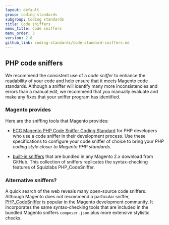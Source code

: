 ```yaml
---
layout: default
group: coding-standards
subgroup: Coding standards
title: Code sniffers
menu_title: Code sniffers
menu_order: 3
version: 2.0
github_link: coding-standards/code-standard-sniffers.md
---
```


## PHP code sniffers

We recommend the consistent use of a <i>code sniffer</i> to enhance the readability of your code and help ensure that it meets Magento code standards.  Although a sniffer will identify many more inconsistencies and errors than a manual edit, we recommend that you manually evaluate and make any fixes that your sniffer program has identified.  

### Magento provides

Here are the sniffing tools that Magento provides: 

* <a href="https://github.com/magento-ecg/coding-standard.xml" target="_blank">ECG Magento PHP Code Sniffer Coding Standard</a>
for PHP developers who use a code sniffer in their development process. Use these specifications to configure your code sniffer of choice to bring your <i>PHP coding style closer to Magento PHP standards</i>. 

* <a href="https://github.com/magento/magento2/tree/develop/dev/tests/static/framework/Magento/Sniffs" target="_blank">built-in sniffers</a>  that are bundled in any Magento 2.x download from GitHub. This collection of sniffers replicates the syntax-checking features of Squizlabs PHP_CodeSniffer. 



### Alternative sniffers?

A quick search of the web reveals many open-source code sniffers.  Although Magento does not recommend a particular sniffer, <a href="http://pear.php.net/manual/en/package.php.php-codesniffer.faq.php" target="_blank">PHP_CodeSniffer</a> is popular in the Magento development community. It incorporates the same syntax-checking tools that are included in the bundled Magento sniffers  `composer.json` plus more extensive stylistic checks. 
















